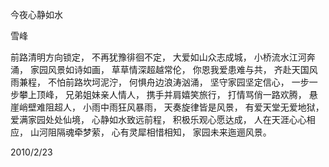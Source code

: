 今夜心静如水

雪峰


前路清明方向锁定，
不再犹豫徘徊不定，
大爱如山众志成城，
小桥流水江河奔涌，
家园风景如诗如画，
草草情深超越常伦，
你恩我爱患难与共，
齐赴天国风雨兼程，
不怕前路坎坷泥泞，
何惧舟边浪涛汹涌，
坚守家园坚定信心，
一步一步攀上顶峰，
兄弟姐妹亲人情人，
携手并肩嬉笑旅行，
打情骂俏一路欢腾，
悬崖峭壁难阻超人，
小雨中雨狂风暴雨，
天奏旋律皆是风景，
有爱天堂无爱地狱，
爱满家园处处仙境，
心静如水致远前程，
积极乐观心愿达成，
人在天涯心心相应，
山河阻隔魂牵梦萦，
心有灵犀相惜相知，
家园未来迤逦风景。

2010/2/23



